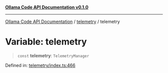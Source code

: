 [**Ollama Code API Documentation v0.1.0**](../../README.md)

***

[Ollama Code API Documentation](../../modules.md) / [telemetry](../README.md) / telemetry

# Variable: telemetry

> `const` **telemetry**: `TelemetryManager`

Defined in: [telemetry/index.ts:466](https://github.com/erichchampion/ollama-code/blob/ab39001f5b20eb752663d221d744e3f01c2bdae9/ollama-code/src/telemetry/index.ts#L466)

